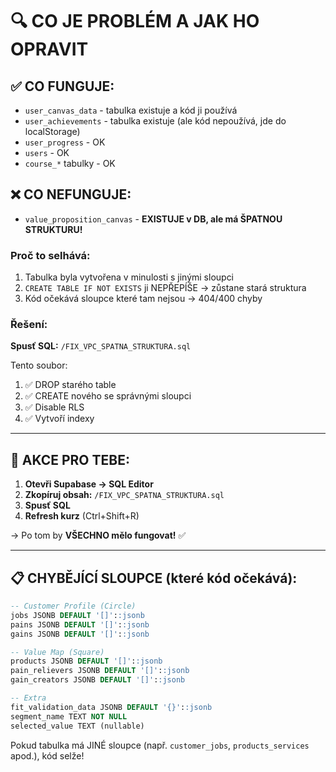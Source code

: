 # 🔍 CO JE PROBLÉM A JAK HO OPRAVIT

## ✅ CO FUNGUJE:
- `user_canvas_data` - tabulka existuje a kód ji používá
- `user_achievements` - tabulka existuje (ale kód nepoužívá, jde do localStorage)
- `user_progress` - OK
- `users` - OK
- `course_*` tabulky - OK

## ❌ CO NEFUNGUJE:
- `value_proposition_canvas` - **EXISTUJE v DB, ale má ŠPATNOU STRUKTURU!**

### Proč to selhává:
1. Tabulka byla vytvořena v minulosti s jinými sloupci
2. `CREATE TABLE IF NOT EXISTS` ji NEPŘEPÍŠE → zůstane stará struktura
3. Kód očekává sloupce které tam nejsou → 404/400 chyby

### Řešení:
**Spusť SQL:** `/FIX_VPC_SPATNA_STRUKTURA.sql`

Tento soubor:
1. ✅ DROP starého table
2. ✅ CREATE nového se správnými sloupci
3. ✅ Disable RLS
4. ✅ Vytvoří indexy

---

## 🎯 AKCE PRO TEBE:

1. **Otevři Supabase → SQL Editor**
2. **Zkopíruj obsah:** `/FIX_VPC_SPATNA_STRUKTURA.sql`
3. **Spusť SQL**
4. **Refresh kurz** (Ctrl+Shift+R)

→ Po tom by **VŠECHNO mělo fungovat!** ✅

---

## 📋 CHYBĚJÍCÍ SLOUPCE (které kód očekává):

```sql
-- Customer Profile (Circle)
jobs JSONB DEFAULT '[]'::jsonb
pains JSONB DEFAULT '[]'::jsonb
gains JSONB DEFAULT '[]'::jsonb

-- Value Map (Square)
products JSONB DEFAULT '[]'::jsonb
pain_relievers JSONB DEFAULT '[]'::jsonb
gain_creators JSONB DEFAULT '[]'::jsonb

-- Extra
fit_validation_data JSONB DEFAULT '{}'::jsonb
segment_name TEXT NOT NULL
selected_value TEXT (nullable)
```

Pokud tabulka má JINÉ sloupce (např. `customer_jobs`, `products_services` apod.), kód selže!
